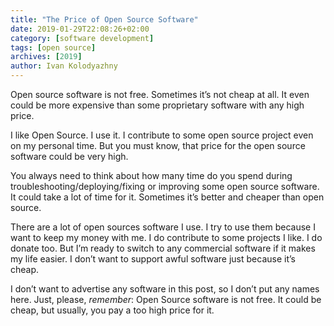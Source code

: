 ```yaml
---
title: "The Price of Open Source Software"
date: 2019-01-29T22:08:26+02:00
category: [software development]
tags: [open source]
archives: [2019]
author: Ivan Kolodyazhny
---
```


Open source software is not free. Sometimes it’s not cheap at all. It even
could be more expensive than some proprietary software with any high price.

I like Open Source. I use it. I contribute to some open source project even on
my personal time. But you must know, that price for the open source software
could be very high.

You always need to think about how many time do you spend during
troubleshooting/deploying/fixing or improving some open source software. It
could take a lot of time for it. Sometimes it’s better and cheaper than open
source.

There are a lot of open sources software I use. I try to use them because I
want to keep my money with me. I do contribute to some projects I like. I do
donate too. But I’m ready to switch to any commercial software if it makes my
life easier. I don’t want to support awful software just because it’s cheap.

I don’t want to advertise any software in this post, so I don’t put any names
here. Just, please, *remember*: Open Source software is not free. It could be
cheap, but usually, you pay a too high price for it.
